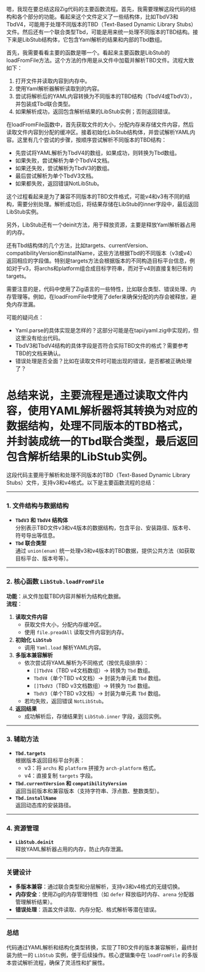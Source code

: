 嗯，我现在要总结这段Zig代码的主要函数流程。首先，我需要理解这段代码的结构和各个部分的功能。看起来这个文件定义了一些结构体，比如TbdV3和TbdV4，可能用于处理不同版本的TBD（Text-Based Dynamic Library Stubs）文件。然后还有一个联合类型Tbd，可能是用来统一处理不同版本的TBD结构。接下来是LibStub结构体，它包含Yaml解析的结果和内部的Tbd数组。

首先，我需要看看主要的函数是哪一个。看起来主要函数是LibStub的loadFromFile方法。这个方法的作用是从文件中加载并解析TBD文件。流程大致如下：

1. 打开文件并读取内容到内存中。
2. 使用Yaml解析器解析读取到的内容。
3. 尝试将解析后的YAML内容转换为不同版本的TBD结构（TbdV4或TbdV3），并包装成Tbd联合类型。
4. 如果解析成功，返回包含解析结果的LibStub实例；否则返回错误。

在loadFromFile函数中，首先获取文件的大小，分配内存来存储文件内容，然后读取文件内容到分配的缓冲区。接着初始化LibStub结构体，并尝试解析YAML内容。这里有几个尝试的步骤，按顺序尝试解析不同版本的TBD结构：

- 先尝试将YAML解析为TbdV4的数组，如果成功，则转换为Tbd数组。
- 如果失败，尝试解析为单个TbdV4文档。
- 如果还失败，尝试解析为TbdV3的数组。
- 最后尝试解析为单个TbdV3文档。
- 如果都失败，返回错误NotLibStub。

这个过程看起来是为了兼容不同版本的TBD文件格式，可能v4和v3有不同的结构，需要分别处理。解析成功后，将结果存储在LibStub的inner字段中，最后返回LibStub实例。

另外，LibStub还有一个deinit方法，用于释放资源，主要是释放Yaml解析器占用的内存。

还有Tbd结构体的几个方法，比如targets、currentVersion、compatibilityVersion和installName，这些方法根据Tbd的不同版本（v3或v4）返回相应的字段值。特别是targets方法会根据版本的不同构造目标平台信息，例如对于v3，将archs和platform组合成目标字符串，而对于v4则直接复制已有的targets。

需要注意的是，代码中使用了Zig语言的一些特性，比如联合类型、错误处理、内存管理等。例如，在loadFromFile中使用了defer来确保分配的内存会被释放，避免内存泄漏。

可能的疑问点：
- Yaml.parse的具体实现是怎样的？这部分可能是在tapi/yaml.zig中实现的，但这里没有给出代码。
- TbdV3和TbdV4结构的具体字段是否符合实际TBD文件的格式？需要参考TBD的文档来确认。
- 错误处理是否全面？比如在读取文件时可能出现的错误，是否都被正确处理了？

总结来说，主要流程是通过读取文件内容，使用YAML解析器将其转换为对应的数据结构，处理不同版本的TBD格式，并封装成统一的Tbd联合类型，最后返回包含解析结果的LibStub实例。
================================================
这段代码主要用于解析和处理不同版本的TBD（Text-Based Dynamic Library Stubs）文件，支持v3和v4格式。以下是主要函数流程的总结：

---

### **1. 文件结构与数据结构**
- **`TbdV3` 和 `TbdV4` 结构体**  
  分别表示TBD文件v3和v4版本的数据结构，包含平台、安装路径、版本号、符号导出等信息。
- **`Tbd` 联合类型**  
  通过 `union(enum)` 统一处理v3和v4版本的TBD数据，提供公共方法（如获取目标平台、版本号等）。

---

### **2. 核心函数 `LibStub.loadFromFile`**
**功能**：从文件加载TBD内容并解析为结构化数据。  
**流程**：
1. **读取文件内容**  
   - 获取文件大小，分配内存缓冲区。
   - 使用 `file.preadAll` 读取文件内容到内存。
2. **初始化 `LibStub`**  
   - 调用 `Yaml.load` 解析YAML内容。
3. **多版本兼容解析**  
   - 依次尝试将YAML解析为不同格式（按优先级排序）：
     - `[]TbdV4`（TBD v4文档数组）→ 转换为 `Tbd` 数组。
     - `TbdV4`（单个TBD v4文档）→ 封装为单元素 `Tbd` 数组。
     - `[]TbdV3`（TBD v3文档数组）→ 转换为 `Tbd` 数组。
     - `TbdV3`（单个TBD v3文档）→ 封装为单元素 `Tbd` 数组。
   - 若均失败，返回错误 `NotLibStub`。
4. **返回结果**  
   - 成功解析后，存储结果到 `LibStub.inner` 字段，返回实例。

---

### **3. 辅助方法**
- **`Tbd.targets`**  
  根据版本返回目标平台列表：  
  - v3：将 `archs` 和 `platform` 拼接为 `arch-platform` 格式。  
  - v4：直接复制 `targets` 字段。
- **`Tbd.currentVersion` 和 `compatibilityVersion`**  
  返回当前版本和兼容版本（支持字符串、浮点数、整数类型）。
- **`Tbd.installName`**  
  返回动态库的安装路径。

---

### **4. 资源管理**
- **`LibStub.deinit`**  
  释放YAML解析器占用的内存，防止内存泄漏。

---

### **关键设计**
- **多版本兼容**：通过联合类型和分层解析，支持v3和v4格式的无缝切换。
- **内存安全**：使用Zig的内存管理特性（如 `defer` 释放临时内存、`arena` 分配器管理解析结果）。
- **错误处理**：涵盖文件读取、内存分配、格式解析等潜在错误。

---

### **总结**
代码通过YAML解析和结构化类型转换，实现了TBD文件的版本兼容解析，最终封装为统一的 `LibStub` 实例，便于后续操作。核心逻辑集中在 `loadFromFile` 的多版本尝试解析流程，确保了灵活性和扩展性。